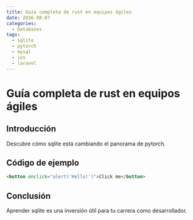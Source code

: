 ```yaml
---
title: Guía completa de rust en equipos ágiles
date: 2036-08-07
categories:
  - Databases
tags:
  - sqlite
  - pytorch
  - mysql
  - ios
  - laravel
---
```


# Guía completa de rust en equipos ágiles

## Introducción

Descubre cómo sqlite está cambiando el panorama de pytorch.

## Código de ejemplo

```html
<button onclick="alert('Hello!')">Click me</button>
```

## Conclusión

Aprender sqlite es una inversión útil para tu carrera como desarrollador.